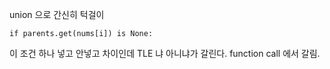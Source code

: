 union 으로 간신히 턱걸이

```
if parents.get(nums[i]) is None:
```

이 조건 하나 넣고 안넣고 차이인데 TLE 냐 아니냐가 갈린다. function call 에서 갈림.
